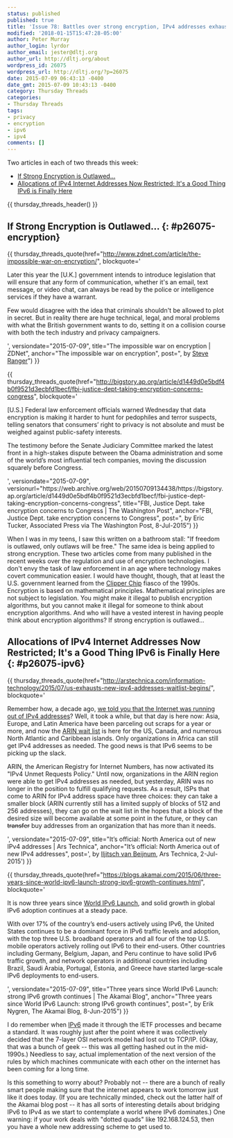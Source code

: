 ```yaml
---
status: published
published: true
title: 'Issue 78: Battles over strong encryption, IPv4 addresses exhausted while IPv6 surges'
modified: '2018-01-15T15:47:28-05:00'
author: Peter Murray
author_login: lyrdor
author_email: jester@dltj.org
author_url: http://dltj.org/about
wordpress_id: 26075
wordpress_url: http://dltj.org/?p=26075
date: 2015-07-09 06:43:13 -0400
date_gmt: 2015-07-09 10:43:13 -0400
category: Thursday Threads
categories:
- Thursday Threads
tags:
- privacy
- encryption
- ipv6
- ipv4
comments: []
---
```

Two articles in each of two threads this week:

* [If Strong Encryption is Outlawed...](/article/thursday-threads-2015w27/#p26075-encryption)
* [Allocations of IPv4 Internet Addresses Now Restricted; It's a Good Thing IPv6 is Finally Here](/article/thursday-threads-2015w27/#p26075-ipv6)

{{ thursday_threads_header() }}

## If Strong Encryption is Outlawed... {: #p26075-encryption}

{{ thursday_threads_quote(href="http://www.zdnet.com/article/the-impossible-war-on-encryption/",
 blockquote='<p>Later this year the [U.K.] government intends to introduce legislation that will ensure that any form of communication, whether it&apos;s an email, text message, or video chat, can always be read by the police or intelligence services if they have a warrant.</p>
<p>Few would disagree with the idea that criminals shouldn&apos;t be allowed to plot in secret. But in reality there are huge technical, legal, and moral problems with what the British government wants to do, setting it on a collision course with both the tech industry and privacy campaigners.</p>',
 versiondate="2015-07-09",
 title="The impossible war on encryption | ZDNet",
 anchor="The impossible war on encryption",
 post=", by <a href='http://www.zdnet.com/meet-the-team/uk/steve-ranger/' title='Steve Ranger | UK | Meet the Team | ZDNet'>Steve Ranger</a>") }}

{{ thursday_threads_quote(href="http://bigstory.ap.org/article/d1449d0e5bdf4b0f9521d3ecbfd1becf/fbi-justice-dept-taking-encryption-concerns-congress",
 blockquote='<p>[U.S.] Federal law enforcement officials warned Wednesday that data encryption is making it harder to hunt for pedophiles and terror suspects, telling senators that consumers&rsquo; right to privacy is not absolute and must be weighed against public-safety interests.</p>
<p>The testimony before the Senate Judiciary Committee marked the latest front in a high-stakes dispute between the Obama administration and some of the world&rsquo;s most influential tech companies, moving the discussion squarely before Congress.</p>',
 versiondate="2015-07-09",
 versionurl="https://web.archive.org/web/20150709134438/https://bigstory.ap.org/article/d1449d0e5bdf4b0f9521d3ecbfd1becf/fbi-justice-dept-taking-encryption-concerns-congress",
 title="FBI, Justice Dept. take encryption concerns to Congress | The Washington Post",
 anchor="FBI, Justice Dept. take encryption concerns to Congress",
 post=", by Eric Tucker, Associated Press via The Washington Post, 8-Jul-2015") }}

When I was in my teens, I saw this written on a bathroom stall:  "If freedom is outlawed, only outlaws will be free."  The same idea is being applied to strong encryption.  These two articles come from many published in the recent weeks over the regulation and use of encryption technologies.  I don't envy the task of law enforcement in an age where technology makes covert communication easier.  I would have thought, though, that at least the U.S. government learned from the <a href="https://en.wikipedia.org/wiki/Clipper_chip" title="Clipper Chip | Wikipedia">Clipper Chip</a> fiasco of the 1990s.  Encryption is based on mathematical principles.  Mathematical principles are not subject to legislation.  You might make it illegal to publish encryption algorithms, but you cannot make it illegal for someone to think about encryption algorithms.  And who will have a vested interest in having people think about encryption algorithms?  If strong encryption is outlawed...

## Allocations of IPv4 Internet Addresses Now Restricted; It's a Good Thing IPv6 is Finally Here {: #p26075-ipv6}

{{ thursday_threads_quote(href="http://arstechnica.com/information-technology/2015/07/us-exhausts-new-ipv4-addresses-waitlist-begins/",
 blockquote='<p>Remember how, a decade ago, <a href="http://arstechnica.com/gadgets/2007/03/ipv6/" title="Everything you need to know about IPv6 | Ars Technica">we told you that the Internet was running out of IPv4 addresses</a>? Well, it took a while, but that day is here now: Asia, Europe, and Latin America have been parceling out scraps for a year or more, and now the <a href="http://arstechnica.com/business/2015/05/get-ready-to-wait-in-line-for-more-ipv4-addresses/" title="Get ready to wait in line for more IPv4 addresses | Ars Technica">ARIN wait list</a> is here for the US, Canada, and numerous North Atlantic and Caribbean islands. Only organizations in Africa can still get IPv4 addresses as needed. The good news is that IPv6 seems to be picking up the slack.</p>
<p>ARIN, the American Registry for Internet Numbers, has now activated its "IPv4 Unmet Requests Policy." Until now, organizations in the ARIN region were able to get IPv4 addresses as needed, but yesterday, ARIN was no longer in the position to fulfill qualifying requests. As a result, ISPs that come to ARIN for IPv4 address space have three choices: they can take a smaller block (ARIN currently still has a limited supply of blocks of 512 and 256 addresses), they can go on the wait list in the hopes that a block of the desired size will become available at some point in the future, or they can <span style="text-decoration: line-through">transfer</span> buy addresses from an organization that has more than it needs.</p>',
 versiondate="2015-07-09",
 title="It&rsquo;s official: North America out of new IPv4 addresses | Ars Technica",
 anchor="It&rsquo;s official: North America out of new IPv4 addresses",
 post=', by <a href="http://arstechnica.com/author/iljitsch-van-beijnum/" title="Iljitsch van Beijnum | Ars Technica">Iljitsch van Beijnum</a>, Ars Technica, 2-Jul-2015') }}

{{ thursday_threads_quote(href="https://blogs.akamai.com/2015/06/three-years-since-world-ipv6-launch-strong-ipv6-growth-continues.html",
 blockquote='<p>It is now three years since <a href="https://blogs.akamai.com/2012/05/launching-forward-with-ipv6.html">World IPv6 Launch</a>, and solid growth in global IPv6 adoption continues at a steady pace.</p>
<p>With over 17% of the country&rsquo;s end-users actively using IPv6, the United States continues to be a dominant force in IPv6 traffic levels and adoption, with the top three U.S. broadband operators and all four of the top U.S. mobile operators actively rolling out IPv6 to their end-users. Other countries including Germany, Belgium, Japan, and Peru continue to have solid IPv6 traffic growth, and network operators in additional countries including Brazil, Saudi Arabia, Portugal, Estonia, and Greece have started large-scale IPv6 deployments to end-users.</p>',
 versiondate="2015-07-09",
 title="Three years since World IPv6 Launch: strong IPv6 growth continues | The Akamai Blog",
 anchor="Three years since World IPv6 Launch: strong IPv6 growth continues",
 post=", by Erik Nygren, The Akamai Blog, 8-Jun-2015") }}

I do remember when <a href="https://tools.ietf.org/html/rfc2460" title="RFC 2460 - Internet Protocol, Version 6 (IPv6) Specification">IPv6</a> made it through the IETF processes and became a standard.  It was roughly just after the point where it was collectively decided that the 7-layer OSI network model had lost out to TCP/IP.  (Okay, that was a bunch of geek -- this was all getting hashed out in the mid-1990s.)  Needless to say, actual implementation of the next version of the rules by which machines communicate with each other on the internet has been coming for a long time.

Is this something to worry about?  Probably not -- there are a bunch of really smart people making sure that the internet appears to work tomorrow just like it does today.  (If you are technically minded, check out the latter half of the Akamai blog post -- it has all sorts of interesting details about bridging IPv6 to IPv4 as we start to contemplate a world where IPv6 dominates.)  One warning: if your work deals with "dotted quads" like 192.168.124.53, then you have a whole new addressing scheme to get used to.
